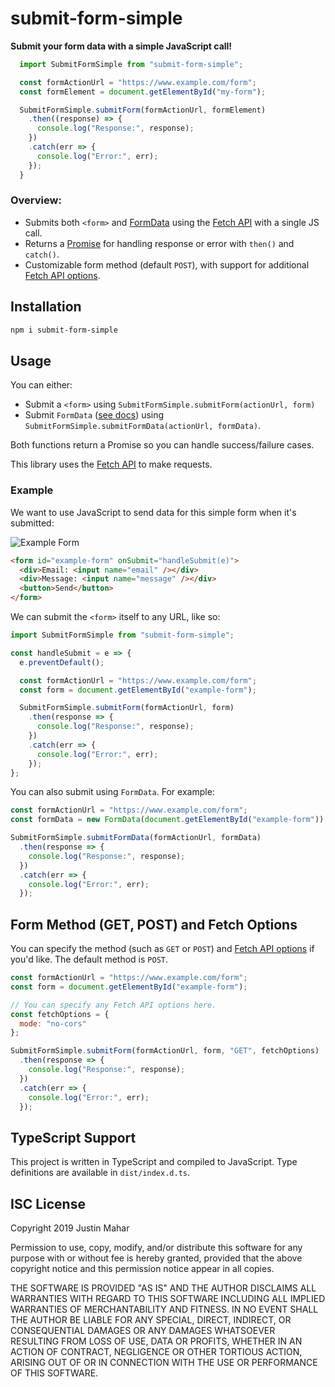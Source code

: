 # submit-form-simple

**Submit your form data with a simple JavaScript call!**

```js
  import SubmitFormSimple from "submit-form-simple";

  const formActionUrl = "https://www.example.com/form";
  const formElement = document.getElementById("my-form");

  SubmitFormSimple.submitForm(formActionUrl, formElement)
    .then((response) => {
      console.log("Response:", response);
    })
    .catch(err => {
      console.log("Error:", err);
    });
  }
```

### Overview:

- Submits both `<form>` and [FormData](https://developer.mozilla.org/en-US/docs/Web/API/FormData) using the [Fetch API](https://developer.mozilla.org/en-US/docs/Web/API/Fetch_API) with a single JS call.
- Returns a [Promise](https://developer.mozilla.org/en-US/docs/Web/JavaScript/Reference/Global_Objects/Promise) for handling response or error with `then()` and `catch()`.
- Customizable form method (default `POST`), with support for additional [Fetch API options](https://developer.mozilla.org/en-US/docs/Web/API/WindowOrWorkerGlobalScope/fetch#Parameters).

## Installation

```bash
npm i submit-form-simple
```

## Usage

You can either:

- Submit a `<form>` using `SubmitFormSimple.submitForm(actionUrl, form)`
- Submit `FormData` ([see docs](https://developer.mozilla.org/en-US/docs/Web/API/FormData)) using `SubmitFormSimple.submitFormData(actionUrl, formData)`.

Both functions return a Promise so you can handle success/failure cases.

This library uses the [Fetch API](https://developer.mozilla.org/en-US/docs/Web/API/Fetch_API) to make requests.

### Example

We want to use JavaScript to send data for this simple form when it's submitted:

![Example Form](https://raw.githubusercontent.com/justinmahar/submit-form-simple/master/images/example-form.png)

```html
<form id="example-form" onSubmit="handleSubmit(e)">
  <div>Email: <input name="email" /></div>
  <div>Message: <input name="message" /></div>
  <button>Send</button>
</form>
```

We can submit the `<form>` itself to any URL, like so:

```js
import SubmitFormSimple from "submit-form-simple";

const handleSubmit = e => {
  e.preventDefault();

  const formActionUrl = "https://www.example.com/form";
  const form = document.getElementById("example-form");

  SubmitFormSimple.submitForm(formActionUrl, form)
    .then(response => {
      console.log("Response:", response);
    })
    .catch(err => {
      console.log("Error:", err);
    });
};
```

You can also submit using `FormData`. For example:

```js
const formActionUrl = "https://www.example.com/form";
const formData = new FormData(document.getElementById("example-form"));

SubmitFormSimple.submitFormData(formActionUrl, formData)
  .then(response => {
    console.log("Response:", response);
  })
  .catch(err => {
    console.log("Error:", err);
  });
```

## Form Method (GET, POST) and Fetch Options

You can specify the method (such as `GET` or `POST`) and [Fetch API options](https://developer.mozilla.org/en-US/docs/Web/API/WindowOrWorkerGlobalScope/fetch#Parameters) if you'd like. The default method is `POST`.

```js
const formActionUrl = "https://www.example.com/form";
const form = document.getElementById("example-form");

// You can specify any Fetch API options here.
const fetchOptions = {
  mode: "no-cors"
};

SubmitFormSimple.submitForm(formActionUrl, form, "GET", fetchOptions)
  .then(response => {
    console.log("Response:", response);
  })
  .catch(err => {
    console.log("Error:", err);
  });
```

## TypeScript Support

This project is written in TypeScript and compiled to JavaScript. Type definitions are available in `dist/index.d.ts`.

## ISC License

Copyright 2019 Justin Mahar

Permission to use, copy, modify, and/or distribute this software for any purpose with or without fee is hereby granted, provided that the above copyright notice and this permission notice appear in all copies.

THE SOFTWARE IS PROVIDED "AS IS" AND THE AUTHOR DISCLAIMS ALL WARRANTIES WITH REGARD TO THIS SOFTWARE INCLUDING ALL IMPLIED WARRANTIES OF MERCHANTABILITY AND FITNESS. IN NO EVENT SHALL THE AUTHOR BE LIABLE FOR ANY SPECIAL, DIRECT, INDIRECT, OR CONSEQUENTIAL DAMAGES OR ANY DAMAGES WHATSOEVER RESULTING FROM LOSS OF USE, DATA OR PROFITS, WHETHER IN AN ACTION OF CONTRACT, NEGLIGENCE OR OTHER TORTIOUS ACTION, ARISING OUT OF OR IN CONNECTION WITH THE USE OR PERFORMANCE OF THIS SOFTWARE.
